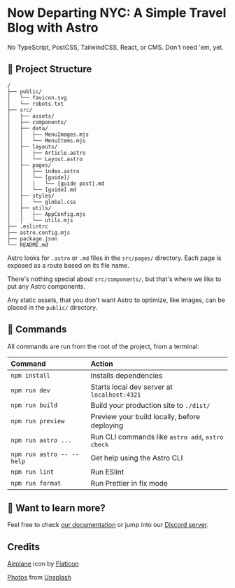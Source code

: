 # Now Departing NYC: A Simple Travel Blog with Astro

No TypeScript, PostCSS, TailwindCSS, React, or CMS. Don't need 'em, yet.

## 🚀 Project Structure

```text
/
├── public/
│   └── favicon.svg
│   └── robots.txt
├── src/
│   ├── assets/
│   ├── components/
│   ├── data/
│   │   ├── MenuImages.mjs
│   │   └── MenuItems.mjs
│   ├── layouts/
│   │   ├── Article.astro
│   │   └── Layout.astro
│   ├── pages/
│   │   ├── index.astro
│   │   └── [guide]/
│   │   │   └── [guide post].md
│   │   └── [guide].md
│   ├── styles/
│   │   └── global.css
│   ├── utils/
│   │   ├── AppConfig.mjs
│   │   └── utils.mjs
├── .eslintrc
├── astro.config.mjs
├── package.json
└── README.md
```

Astro looks for `.astro` or `.md` files in the `src/pages/` directory. Each page is exposed as a route based on its file name.

There's nothing special about `src/components/`, but that's where we like to put any Astro components.

Any static assets, that you don't want Astro to optimize, like images, can be placed in the `public/` directory.

## 🧞 Commands

All commands are run from the root of the project, from a terminal:

| Command                   | Action                                           |
| :------------------------ | :----------------------------------------------- |
| `npm install`             | Installs dependencies                            |
| `npm run dev`             | Starts local dev server at `localhost:4321`      |
| `npm run build`           | Build your production site to `./dist/`          |
| `npm run preview`         | Preview your build locally, before deploying     |
| `npm run astro ...`       | Run CLI commands like `astro add`, `astro check` |
| `npm run astro -- --help` | Get help using the Astro CLI                     |
| `npm run lint`            | Run ESlint                                       |
| `npm run format`          | Run Prettier in fix mode                         |

## 👀 Want to learn more?

Feel free to check [our documentation](https://docs.astro.build) or jump into our [Discord server](https://astro.build/chat).

## Credits

<a target="_blank" href="https://www.flaticon.com/free-icon/takeoff-the-plane_68380?term=plane&page=1&position=13&origin=tag&related_id=68380">Airplane</a> icon by <a target="_blank" href="https://www.flaticon.com/free-icons/plane">Flaticon</a>

<a href="https://unsplash.com/@brittneykernan/likes" target="_blank">Photos</a> from <a href="https://unsplash.com/" target="_blank">Unsplash</a>
